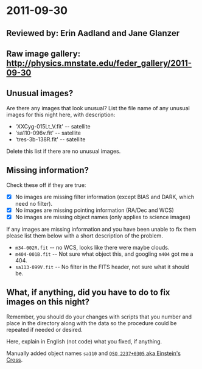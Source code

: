 # 2011-09-30

## Reviewed by:  Erin Aadland and Jane Glanzer

## Raw image gallery: http://physics.mnstate.edu/feder_gallery/2011-09-30

## Unusual images?

Are there any images that look unusual? List the file name of any unusual images for this night here, with description:

+ 'XXCyg-015Lt_V.fit' -- satellite
+ 'sa110-096v.fit' -- satellite
+ 'tres-3b-138R.fit' -- satellite

Delete this list if there are no unusual images.

## Missing information?

Check these off if they are true:

- [x] No images are missing filter information (except BIAS and DARK, which need no filter).
- [x] No images are missing pointing information (RA/Dec and WCS)
- [x] No images are missing object names (only applies to science images)

If any images are missing information and you have been unable to fix them please list
them below with a short description of the problem.

+ `m34-002R.fit` -- no WCS, looks like there were maybe clouds.
+ `m404-001B.fit` -- Not sure what object this, and googling `m404` got me a 404.
+ `sa113-099V.fit` -- No filter in the FITS header, not sure what it should be.

## What, if anything, did you have to do to fix images on this night?

Remember, you should do your changes with scripts that you number and place in the
directory along with the data so the procedure could be repeated if needed or
desired.

Here, explain in English (not code) what you fixed, if anything.

Manually added object names `sa110` and [`QSO 2237+0305` aka Einstein's Cross](https://en.wikipedia.org/wiki/Einstein_Cross).
